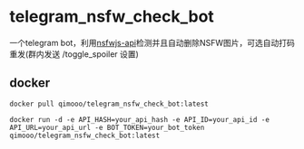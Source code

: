 # telegram_nsfw_check_bot
一个telegram bot，利用[nsfwjs-api](https://github.com/qi-mooo/nsfwjs-api)检测并且自动删除NSFW图片，可选自动打码重发(群内发送 /toggle_spoiler 设置)
## docker
```
docker pull qimooo/telegram_nsfw_check_bot:latest
```
```
docker run -d -e API_HASH=your_api_hash -e API_ID=your_api_id -e API_URL=your_api_url -e BOT_TOKEN=your_bot_token qimooo/telegram_nsfw_check_bot:latest

```
